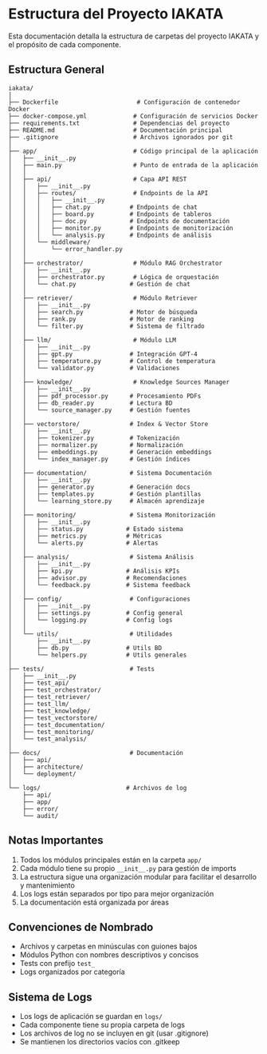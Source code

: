 # Estructura del Proyecto IAKATA

Esta documentación detalla la estructura de carpetas del proyecto IAKATA y el propósito de cada componente.

## Estructura General

```plaintext
iakata/
│
├── Dockerfile                      # Configuración de contenedor Docker
├── docker-compose.yml             # Configuración de servicios Docker
├── requirements.txt               # Dependencias del proyecto
├── README.md                      # Documentación principal
├── .gitignore                     # Archivos ignorados por git
│
├── app/                           # Código principal de la aplicación
│   ├── __init__.py
│   ├── main.py                    # Punto de entrada de la aplicación
│   │
│   ├── api/                       # Capa API REST
│   │   ├── __init__.py
│   │   ├── routes/                # Endpoints de la API
│   │   │   ├── __init__.py
│   │   │   ├── chat.py           # Endpoints de chat
│   │   │   ├── board.py          # Endpoints de tableros
│   │   │   ├── doc.py            # Endpoints de documentación
│   │   │   ├── monitor.py        # Endpoints de monitorización
│   │   │   └── analysis.py       # Endpoints de análisis
│   │   └── middleware/
│   │       └── error_handler.py
│   │
│   ├── orchestrator/              # Módulo RAG Orchestrator
│   │   ├── __init__.py
│   │   ├── orchestrator.py        # Lógica de orquestación
│   │   └── chat.py               # Gestión de chat
│   │
│   ├── retriever/                 # Módulo Retriever
│   │   ├── __init__.py
│   │   ├── search.py             # Motor de búsqueda
│   │   ├── rank.py               # Motor de ranking
│   │   └── filter.py             # Sistema de filtrado
│   │
│   ├── llm/                       # Módulo LLM
│   │   ├── __init__.py
│   │   ├── gpt.py                # Integración GPT-4
│   │   ├── temperature.py        # Control de temperatura
│   │   └── validator.py          # Validaciones
│   │
│   ├── knowledge/                 # Knowledge Sources Manager
│   │   ├── __init__.py
│   │   ├── pdf_processor.py      # Procesamiento PDFs
│   │   ├── db_reader.py          # Lectura BD
│   │   └── source_manager.py     # Gestión fuentes
│   │
│   ├── vectorstore/              # Index & Vector Store
│   │   ├── __init__.py
│   │   ├── tokenizer.py          # Tokenización
│   │   ├── normalizer.py         # Normalización
│   │   ├── embeddings.py         # Generación embeddings
│   │   └── index_manager.py      # Gestión índices
│   │
│   ├── documentation/            # Sistema Documentación
│   │   ├── __init__.py
│   │   ├── generator.py          # Generación docs
│   │   ├── templates.py          # Gestión plantillas
│   │   └── learning_store.py     # Almacén aprendizaje
│   │
│   ├── monitoring/               # Sistema Monitorización
│   │   ├── __init__.py
│   │   ├── status.py            # Estado sistema
│   │   ├── metrics.py           # Métricas
│   │   └── alerts.py            # Alertas
│   │
│   ├── analysis/                 # Sistema Análisis
│   │   ├── __init__.py
│   │   ├── kpi.py               # Análisis KPIs
│   │   ├── advisor.py           # Recomendaciones
│   │   └── feedback.py          # Sistema feedback
│   │
│   ├── config/                   # Configuraciones
│   │   ├── __init__.py
│   │   ├── settings.py          # Config general
│   │   └── logging.py           # Config logs
│   │
│   └── utils/                    # Utilidades
│       ├── __init__.py
│       ├── db.py                # Utils BD
│       └── helpers.py           # Utils generales
│
├── tests/                        # Tests
│   ├── __init__.py
│   ├── test_api/
│   ├── test_orchestrator/
│   ├── test_retriever/
│   ├── test_llm/
│   ├── test_knowledge/
│   ├── test_vectorstore/
│   ├── test_documentation/
│   ├── test_monitoring/
│   └── test_analysis/
│
├── docs/                         # Documentación
│   ├── api/
│   ├── architecture/
│   └── deployment/
│
└── logs/                        # Archivos de log
    ├── api/
    ├── app/
    ├── error/
    └── audit/
```

## Notas Importantes

1. Todos los módulos principales están en la carpeta `app/`
2. Cada módulo tiene su propio `__init__.py` para gestión de imports
3. La estructura sigue una organización modular para facilitar el desarrollo y mantenimiento
4. Los logs están separados por tipo para mejor organización
5. La documentación está organizada por áreas

## Convenciones de Nombrado

- Archivos y carpetas en minúsculas con guiones bajos
- Módulos Python con nombres descriptivos y concisos
- Tests con prefijo `test_`
- Logs organizados por categoría

## Sistema de Logs

- Los logs de aplicación se guardan en `logs/`
- Cada componente tiene su propia carpeta de logs
- Los archivos de log no se incluyen en git (usar .gitignore)
- Se mantienen los directorios vacíos con .gitkeep
